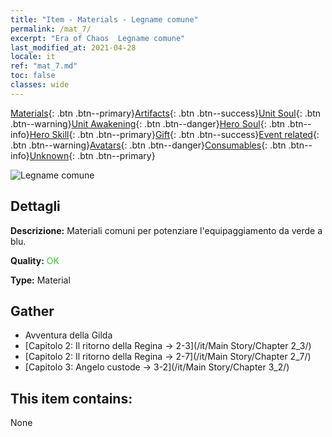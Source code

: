 ```yaml
---
title: "Item - Materials - Legname comune"
permalink: /mat_7/
excerpt: "Era of Chaos  Legname comune"
last_modified_at: 2021-04-28
locale: it
ref: "mat_7.md"
toc: false
classes: wide
---
```

 [Materials](/ItemsIT/){: .btn .btn--primary}[Artifacts](/ItemsIT/Artifacts/){: .btn .btn--success}[Unit Soul](/ItemsIT/UnitSoul/){: .btn .btn--warning}[Unit Awakening](/ItemsIT/UnitAwakening/){: .btn .btn--danger}[Hero Soul](/ItemsIT/HeroSoul/){: .btn .btn--info}[Hero Skill](/ItemsIT/HeroSkill/){: .btn .btn--primary}[Gift](/ItemsIT/Gift/){: .btn .btn--success}[Event related](/ItemsIT/Events/){: .btn .btn--warning}[Avatars](/ItemsIT/Avatars/){: .btn .btn--danger}[Consumables](/ItemsIT/Consumables/){: .btn .btn--info}[Unknown](/ItemsIT/Unknown/){: .btn .btn--primary}

 ![Legname comune](/images/t/i_cailiao_mucai1.png)

## Dettagli
 **Descrizione:** Materiali comuni per potenziare l'equipaggiamento da verde a blu.

 **Quality:** <span style="color: #32CD32">OK</span>

 **Type:** Material

## Gather

*    Avventura della Gilda 
*    [Capitolo 2: Il ritorno della Regina -> 2-3](/it/Main Story/Chapter 2_3/) 
*    [Capitolo 2: Il ritorno della Regina -> 2-7](/it/Main Story/Chapter 2_7/) 
*    [Capitolo 3: Angelo custode -> 3-2](/it/Main Story/Chapter 3_2/) 

## This item contains:

  None

